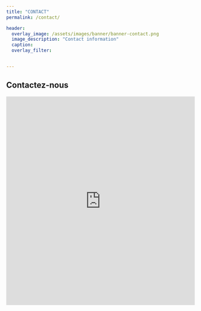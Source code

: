 ```yaml
---
title: "CONTACT"
permalink: /contact/

header:
  overlay_image: /assets/images/banner/banner-contact.png
  image_description: "Contact information"
  caption: 
  overlay_filter: 


---
```



## Contactez-nous

<iframe title="Embedded Wufoo Form"
height="557"
allowTransparency="true"
frameborder="0"
scrolling="no"
style="width:100%;border:none"
src="https://lf2l.wufoo.com/embed/q43fp030ibu2xp/">
<a href="https://lf2l.wufoo.com/forms/q43fp030ibu2xp/">
</a>
</iframe>
                                                  
                                              
